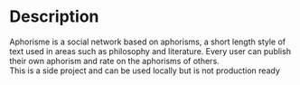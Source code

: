 # Description

Aphorisme is a social network based on aphorisms, a short length style of text used in areas such as philosophy and literature. Every user can publish their own aphorism and rate on the aphorisms of others.  
This is a side project and can be used locally but is not production ready
